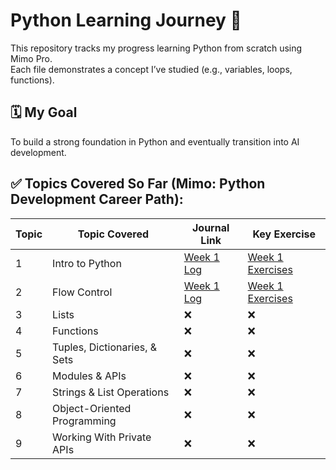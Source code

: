 # Python Learning Journey 🚀

This repository tracks my progress learning Python from scratch using Mimo Pro.  
Each file demonstrates a concept I’ve studied (e.g., variables, loops, functions).

## 🗓️ My Goal
To build a strong foundation in Python and eventually transition into AI development.


## ✅ Topics Covered So Far (Mimo: Python Development Career Path):
| Topic | Topic Covered         | Journal Link                          | Key Exercise         |
|------|------------------------|----------------------------------------|----------------------|
| 1    | Intro to Python        | [Week 1 Log](learning-journal/week-01-learning-log.md) | [Week 1 Exercises](exercises/week-1)        |
| 2    | Flow Control   | [Week 1 Log](learning-journal/week-01-learning-log.md)  |[Week 1 Exercises](exercises/week-1)  |              
| 3    | Lists   |       ❌        |              ❌           |               
| 4    | Functions |      ❌        |           ❌          |
| 5    | Tuples, Dictionaries, & Sets |      ❌        |            ❌         |
| 6    | Modules & APIs |       ❌       |           ❌          |
| 7    | Strings & List Operations |       ❌       |            ❌         |
| 8    | Object-Oriented Programming |       ❌       |           ❌          |
| 9    | Working With Private APIs |       ❌       |           ❌          |



